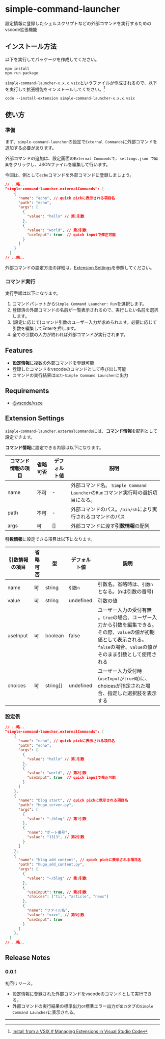 # simple-command-launcher

設定情報に登録したシェルスクリプトなどの外部コマンドを実行するためのvscode拡張機能

## インストール方法

以下を実行してパッケージを作成してください。

```shell
npm install
npm run package
```

`simple-command-launcher-x.x.x.vsix`というファイルが作成されるので、以下を実行して拡張機能をインストールしてください。[^1]

```shell
code --install-extension simple-command-launcher-x.x.x.vsix
```

## 使い方

### 準備

まず、`simple-command-launcher`の設定で`External Commands`に外部コマンドを追加する必要があります。

外部コマンドの追加は、設定画面の`External Commands`で、`settings.json で編集`をクリックし、JSONファイルを編集して行います。

今回は、例として`echo`コマンドを外部コマンドに登録しましょう。

```json
// ..略..
"simple-command-launcher.externalCommands": [
    {
      "name": "echo", // quick pickに表示される項目名
      "path": "echo",
      "args": [
        {
          "value": "hello" // 第1引数
        },
        {
          "value": "world", // 第2引数
          "useInput": true  // quick inputで修正可能
        }
      ]
    }
  ]
// ..略..
```

外部コマンドの設定方法の詳細は、[Extension Settings](#extension-settings)を参照してください。

### コマンド実行

実行手順は以下になります。

1. コマンドパレットから`Simple Command Launcher: Run`を選択します。
2. 登録済の外部コマンドの名前が一覧表示されるので、実行したい名前を選択します。
3. (設定に応じて)コマンド引数のユーザー入力が求められます。必要に応じて引数を編集してEnterを押します。
4. 全ての引数の入力が終われば外部コマンドが実行されます。

## Features

- **設定情報**に複数の外部コマンドを登録可能
- 登録したコマンドをvscodeのコマンドとして呼び出し可能
- コマンドの実行結果は`出力`-`Simple Command Launcher`に出力

## Requirements

- [@vscode/vsce](https://github.com/microsoft/vscode-vsce)

## Extension Settings

`simple-command-launcher.externalCommands`には、**コマンド情報**を配列として設定できます。

**コマンド情報**に設定できる内容は以下になります。

| コマンド情報の項目 | 省略可否 | デフォルト値 | 説明                                                                              |
| ------------------ | -------- | ------------ | --------------------------------------------------------------------------------- |
| name               | 不可     | -            | 外部コマンド名。 `Simple Command Launcher`の`Run`コマンド実行時の選択項目になる。 |
| path               | 不可     | -            | 外部コマンドのパス。`/bin/sh`により実行されるコマンドのパス                       |
| args               | 可       | []           | 外部コマンドに渡す**引数情報**の配列                                              |

**引数情報**に設定できる項目は以下になります。

| 引数情報の項目 | 省略可否 | 型       | デフォルト値 | 説明                                                                                                                                                                           |
| -------------- | -------- | -------- | ------------ | ------------------------------------------------------------------------------------------------------------------------------------------------------------------------------ |
| name           | 可       | string   | `引数n`      | 引数名。省略時は、`引数n`となる。(nは引数の番号)                                                                                                                               |
| value          | 可       | string   | undefined    | 引数の値                                                                                                                                                                       |
| useInput       | 可       | boolean  | false        | ユーザー入力の受付有無 。`true`の場合、ユーザー入力から引数を編集できる。その際、`value`の値が初期値として表示される。`false`の場合、`value`の値がそのまま引数として使用される |
| choices        | 可       | string[] | undefined    | ユーザー入力受付時(`useInputがtrue時`)に、choicesが指定された場合、指定した選択肢を表示する                                                                                    |

### 設定例

```json
// ..略..
"simple-command-launcher.externalCommands": [
    {
      "name": "echo", // quick pickに表示される項目名
      "path": "echo",
      "args": [
        {
          "value": "hello" // 第1引数
        },
        {
          "value": "world", // 第2引数
          "useInput": true  // quick inputで修正可能
        }
      ]
    },
    {
      "name": "blog start", // quick pickに表示される項目名
      "path": "hugo_server.py",
      "args": [
        {
          "value": "~/blog" // 第1引数
        },
        {
          "name": "ポート番号",
          "value": "1313", // 第2引数
        }
      ]
    },
    {
      "name": "blog add content", // quick pickに表示される項目名
      "path": "hugo_add_content.py",
      "args": [
        {
          "value": "~/blog" // 第1引数
        },
        {
          "useInput": true, // 第2引数
          "choices": ["til", "article", "news"]
        },
        {
          "name": "ファイル名",
          "value": "xxxx", // 第3引数
          "useInput": true
        }
      ]
    },
  ]
// ..略..
```

## Release Notes

### 0.0.1

初回リリース。

- 設定情報に登録された外部コマンドをvscodeのコマンドとして実行できる。
- 外部コマンドの実行結果の標準出力or標準エラー出力が`出力`タブの`Simple Command Launcher`に表示される。

---

[^1]: [Install from a VSIX # Managing Extensions in Visual Studio Code](https://code.visualstudio.com/docs/editor/extension-marketplace#_install-from-a-vsix)
